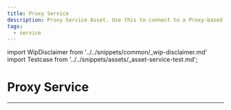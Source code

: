 ```yaml
---
title: Proxy Service
description: Proxy Service Asset. Use this to connect to a Proxy-based data source.
tags:
  - service
---
```


import WipDisclaimer from '../../snippets/common/_wip-disclaimer.md'
import Testcase from '../../snippets/assets/_asset-service-test.md';

# Proxy Service

<Testcase></Testcase>

---

<WipDisclaimer></WipDisclaimer>


